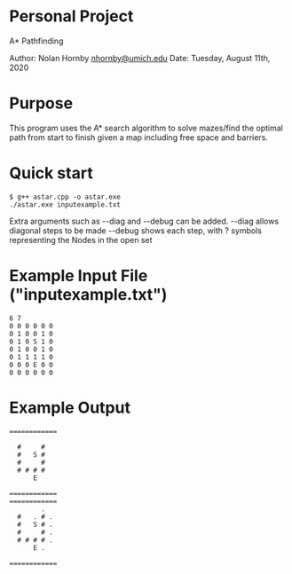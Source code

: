 Personal Project
=======================
A* Pathfinding

Author: Nolan Hornby <nhornby@umich.edu>
Date: Tuesday, August 11th, 2020

# Purpose
This program uses the A* search algorithm to solve mazes/find the optimal path from start to finish given a map including free space and barriers.

# Quick start
```console
$ g++ astar.cpp -o astar.exe
./astar.exe inputexample.txt
```
Extra arguments such as --diag and --debug can be added.
--diag allows diagonal steps to be made
--debug shows each step, with ? symbols representing the Nodes in the open set

# Example Input File ("inputexample.txt")
```console
6 7
0 0 0 0 0 0
0 1 0 0 1 0
0 1 0 S 1 0
0 1 0 0 1 0
0 1 1 1 1 0
0 0 0 E 0 0
0 0 0 0 0 0
```

# Example Output
```console
============
            
  #     #   
  #   S #   
  #     #   
  # # # #   
      E     
            
============
============
        .   
  #   . # . 
  #   S # . 
  #     # . 
  # # # # . 
      E .   
            
============
```